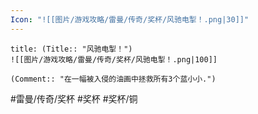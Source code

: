 ```yaml
---
Icon: "![[图片/游戏攻略/雷曼/传奇/奖杯/风驰电掣！.png|30]]"
---
```

```ad-common-bronze-trophy
title: (Title:: "风驰电掣！")
![[图片/游戏攻略/雷曼/传奇/奖杯/风驰电掣！.png|100]]

(Comment:: "在一幅被入侵的油画中拯救所有3个蓝小小.")
```

#雷曼/传奇/奖杯 #奖杯 #奖杯/铜
